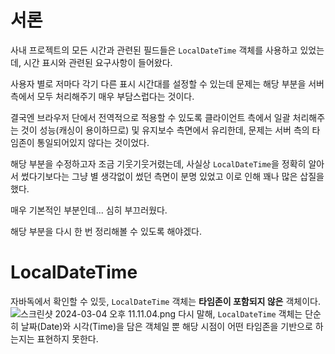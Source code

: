 # 서론
사내 프로젝트의 모든 시간과 관련된 필드들은 `LocalDateTime` 객체를 사용하고 있었는데, 시간 표시와 관련된 요구사항이 들어왔다.

사용자 별로 저마다 각기 다른 표시 시간대를 설정할 수 있는데 문제는 해당 부분을 서버 측에서 모두 처리해주기 매우 부담스럽다는 것이다.

결국엔 브라우저 단에서 전역적으로 적용할 수 있도록 클라이언트 측에서 일괄 처리해주는 것이 성능(캐싱이 용이하므로) 및 유지보수 측면에서 유리한데, 문제는 서버 측의 타임존이 통일되어있지 않다는 것이었다.

해당 부분을 수정하고자 조금 기웃기웃거렸는데, 사실상 `LocalDateTime`을 정확히 알아서 썼다기보다는 그냥 별 생각없이 썼던 측면이 분명 있었고 이로 인해 꽤나 많은 삽질을 했다.

매우 기본적인 부분인데... 심히 부끄러웠다.

해당 부분을 다시 한 번 정리해볼 수 있도록 해야겠다.

# LocalDateTime
자바독에서 확인할 수 있듯, `LocalDateTime` 객체는 **타임존이 포함되지 않은** 객체이다.
![스크린샷 2024-03-04 오후 11.11.04.png](..%2F..%2F..%2F%EC%8A%A4%ED%81%AC%EB%A6%B0%EC%83%B7%202024-03-04%20%EC%98%A4%ED%9B%84%2011.11.04.png)
다시 말해, `LocalDateTime` 객체는 단순히 날짜(Date)와 시각(Time)을 담은 객체일 뿐 해당 시점이 어떤 타임존을 기반으로 하는지는 표현하지 못한다.

